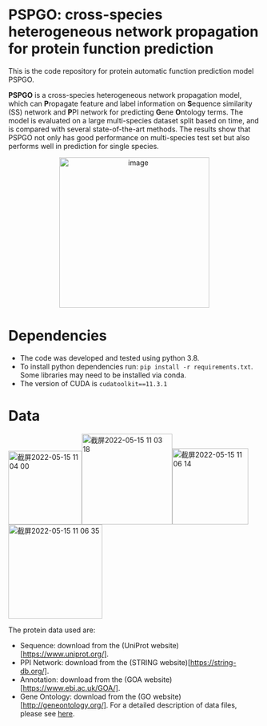 # PSPGO: cross-species heterogeneous network propagation for protein function prediction

This is the code repository for protein automatic function prediction model PSPGO. 

**PSPGO** is a cross-species heterogeneous network propagation model, which can **P**ropagate feature and label information on **S**equence similarity (SS) network and **P**PI network for predicting **G**ene **O**ntology terms. The model is evaluated on a large multi-species dataset split based on time, and is compared with several state-of-the-art methods. The results show that PSPGO not only has good performance on multi-species test set but also performs well in prediction for single species.

<div align=center><img width="300" alt="image" src="https://user-images.githubusercontent.com/34743589/168454793-1445c76b-cd5c-47a7-b345-08fb7dd49e54.png"></div>

# Dependencies
* The code was developed and tested using python 3.8.
* To install python dependencies run: `pip install -r requirements.txt`. Some libraries may need to be installed via conda.
* The version of CUDA is `cudatoolkit==11.3.1`

# Data
<img width="147" alt="截屏2022-05-15 11 04 00" src="https://user-images.githubusercontent.com/34743589/168455604-1747f347-e0ac-42d2-b1a2-3cbb2b5abc08.png"><img width="181" alt="截屏2022-05-15 11 03 18" src="https://user-images.githubusercontent.com/34743589/168455610-a16fe1d5-00cc-4b58-ad64-07b86b0de58e.png"><img width="152" alt="截屏2022-05-15 11 06 14" src="https://user-images.githubusercontent.com/34743589/168455612-a71213d2-3ee4-4453-aceb-7693255e8383.png"><img width="188" alt="截屏2022-05-15 11 06 35" src="https://user-images.githubusercontent.com/34743589/168455614-907665c4-b16a-4bdb-9597-4814f772be21.png">

The protein data used are:
* Sequence: download from the (UniProt website)[https://www.uniprot.org/].
* PPI Network: download from the (STRING website)[https://string-db.org/].
* Annotation: download from the (GOA website)[https://www.ebi.ac.uk/GOA/].
* Gene Ontology: download from the (GO website)[http://geneontology.org/].
For a detailed description of data files, please see [here](data/README.md).
